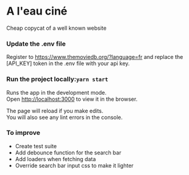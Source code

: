 # A l'eau ciné
Cheap copycat of a well known website

### Update the .env file

Register to https://www.themoviedb.org/?language=fr and replace the [API_KEY] token in the .env file with your api key.

### Run the project locally:`yarn start`

Runs the app in the development mode.\
Open [http://localhost:3000](http://localhost:3000) to view it in the browser.

The page will reload if you make edits.\
You will also see any lint errors in the console.

### To improve
 - Create test suite
 - Add debounce function for the search bar
 - Add loaders when fetching data
 - Override search bar input css to make it lighter

